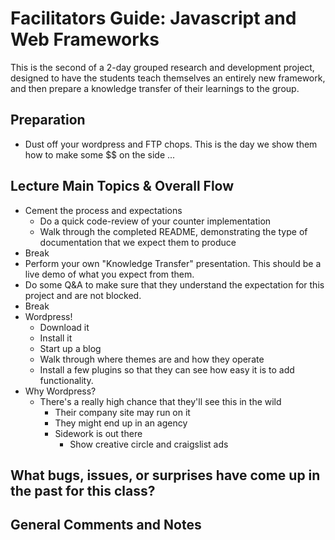 # Facilitators Guide: Javascript and Web Frameworks
This is the second of a 2-day grouped research and development project, designed to have the students teach themselves an entirely new framework, and then prepare a knowledge transfer of their learnings to the group.

## Preparation
* Dust off your wordpress and FTP chops. This is the day we show them how to make some $$ on the side ...

## Lecture Main Topics & Overall Flow
* Cement the process and expectations
  * Do a quick code-review of your counter implementation
  * Walk through the completed README, demonstrating the type of documentation that we expect them to produce
* Break
* Perform your own "Knowledge Transfer" presentation. This should be a live demo of what you expect from them.
* Do some Q&A to make sure that they understand the expectation for this project and are not blocked.
* Break
* Wordpress!
  * Download it
  * Install it
  * Start up a blog
  * Walk through where themes are and how they operate
  * Install a few plugins so that they can see how easy it is to add functionality.
* Why Wordpress?
  * There's a really high chance that they'll see this in the wild
    * Their company site may run on it
    * They might end up in an agency
    * Sidework is out there
      * Show creative circle and craigslist ads


## What bugs, issues, or surprises have come up in the past for this class?

## General Comments and Notes

